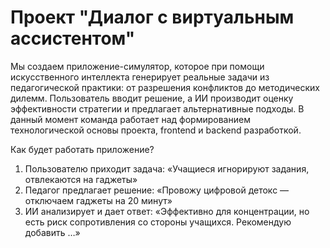 # Проект "Диалог с виртуальным ассистентом"

Мы создаем приложение-симулятор, которое при помощи искусственного интеллекта генерирует реальные задачи из педагогической практики: от разрешения конфликтов до методических дилемм. Пользователь вводит решение, а ИИ производит оценку эффективности стратегии и предлагает альтернативные подходы. В данный момент команда работает над формированием технологической основы проекта, frontend и backend разработкой.

Как будет работать приложение?
 
1. Пользователю приходит задача: «Учащиеся игнорируют задания, отвлекаются на гаджеты»
2. Педагог предлагает решение: «Провожу цифровой детокс — отключаем гаджеты на 20 минут»
3. ИИ анализирует и дает ответ: «Эффективно для концентрации, но есть риск сопротивления со стороны учащихся. Рекомендую добавить …»
